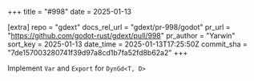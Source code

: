 +++
title = "#998"
date = 2025-01-13

[extra]
repo = "gdext"
docs_rel_url = "gdext/pr-998/godot"
pr_url = "https://github.com/godot-rust/gdext/pull/998"
pr_author = "Yarwin"
sort_key = 2025-01-13
date_time = 2025-01-13T17:25:50Z
commit_sha = "7de157003280741f39d97a8cd1b7fa52fd8b62a2"
+++

Implement `Var` and `Export` for `DynGd<T, D>`
